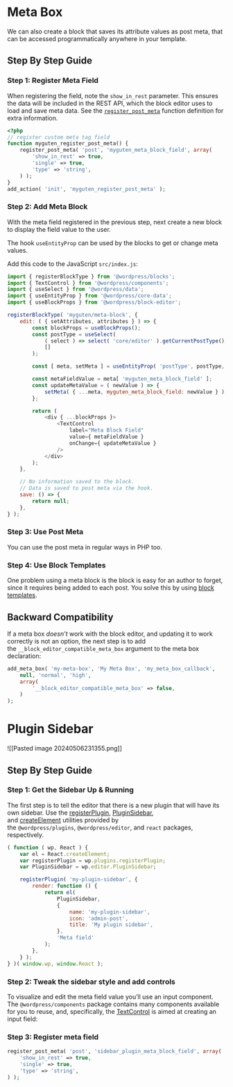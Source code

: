 # Meta Box
We can also create a block that saves its attribute values as post meta, that can be accessed programmatically anywhere in your template.

## Step By Step Guide
### Step 1: Register Meta Field
When registering the field, note the `show_in_rest` parameter. This ensures the data will be included in the REST API, which the block editor uses to load and save meta data. See the [`register_post_meta`](https://developer.wordpress.org/reference/functions/register_post_meta/) function definition for extra information.

```php
<?php
// register custom meta tag field
function myguten_register_post_meta() {
    register_post_meta( 'post', 'myguten_meta_block_field', array(
        'show_in_rest' => true,
        'single' => true,
        'type' => 'string',
    ) );
}
add_action( 'init', 'myguten_register_post_meta' );
```

### Step 2: Add Meta Block
With the meta field registered in the previous step, next create a new block to display the field value to the user.

The hook `useEntityProp` can be used by the blocks to get or change meta values.

Add this code to the JavaScript `src/index.js`:

```js
import { registerBlockType } from '@wordpress/blocks';
import { TextControl } from '@wordpress/components';
import { useSelect } from '@wordpress/data';
import { useEntityProp } from '@wordpress/core-data';
import { useBlockProps } from '@wordpress/block-editor';

registerBlockType( 'myguten/meta-block', {
    edit: ( { setAttributes, attributes } ) => {
        const blockProps = useBlockProps();
        const postType = useSelect(
            ( select ) => select( 'core/editor' ).getCurrentPostType(),
            []
        );

        const [ meta, setMeta ] = useEntityProp( 'postType', postType, 'meta' );

        const metaFieldValue = meta[ 'myguten_meta_block_field' ];
        const updateMetaValue = ( newValue ) => {
            setMeta( { ...meta, myguten_meta_block_field: newValue } );
        };

        return (
            <div { ...blockProps }>
                <TextControl
                    label="Meta Block Field"
                    value={ metaFieldValue }
                    onChange={ updateMetaValue }
                />
            </div>
        );
    },

    // No information saved to the block.
    // Data is saved to post meta via the hook.
    save: () => {
        return null;
    },
} );
```

### Step 3: Use Post Meta
You can use the post meta in regular ways in PHP too.

### Step 4: Use Block Templates
One problem using a meta block is the block is easy for an author to forget, since it requires being added to each post. You solve this by using [block templates](https://developer.wordpress.org/block-editor/reference-guides/block-api/block-templates/).

## Backward Compatibility
If a meta box _doesn’t_ work with the block editor, and updating it to work correctly is not an option, the next step is to add the `__block_editor_compatible_meta_box` argument to the meta box declaration:

```php
add_meta_box( 'my-meta-box', 'My Meta Box', 'my_meta_box_callback',
    null, 'normal', 'high',
    array(
        '__block_editor_compatible_meta_box' => false,
    )
);
```


# Plugin Sidebar
![[Pasted image 20240506231355.png]]

## Step By Step Guide
### Step 1: Get the Sidebar Up & Running
The first step is to tell the editor that there is a new plugin that will have its own sidebar. Use the [registerPlugin](https://developer.wordpress.org/block-editor/reference-guide/packages/packages-plugins/), [PluginSidebar](https://developer.wordpress.org/block-editor/reference-guide/packages/packages-editor/#pluginsidebar), and [createElement](https://developer.wordpress.org/block-editor/reference-guide/packages/packages-element/) utilities provided by the `@wordpress/plugins`, `@wordpress/editor`, and `react` packages, respectively.

```js
( function ( wp, React ) {
    var el = React.createElement;
    var registerPlugin = wp.plugins.registerPlugin;
    var PluginSidebar = wp.editor.PluginSidebar;

    registerPlugin( 'my-plugin-sidebar', {
        render: function () {
            return el(
                PluginSidebar,
                {
                    name: 'my-plugin-sidebar',
                    icon: 'admin-post',
                    title: 'My plugin sidebar',
                },
                'Meta field'
            );
        },
    } );
} )( window.wp, window.React );
```

### Step 2: Tweak the sidebar style and add controls
To visualize and edit the meta field value you’ll use an input component. The `@wordpress/components` package contains many components available for you to reuse, and, specifically, the [TextControl](https://developer.wordpress.org/block-editor/reference-guide/components/text-control/) is aimed at creating an input field:


### Step 3: Register meta field
```php
register_post_meta( 'post', 'sidebar_plugin_meta_block_field', array(
    'show_in_rest' => true,
    'single' => true,
    'type' => 'string',
) );
```


